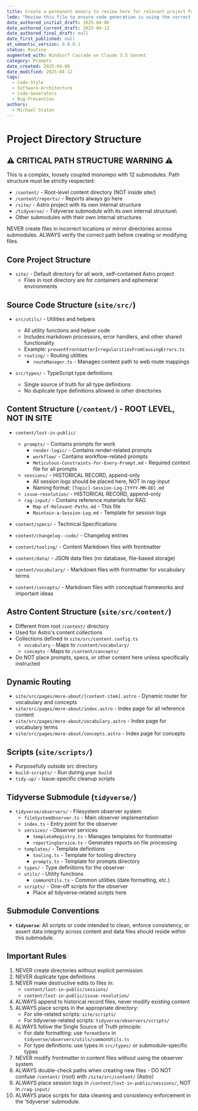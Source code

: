```yaml
---
title: Create a permanent memory to review here for relevant project Paths.
lede: "Review this file to ensure code generation is using the correct paths."
date_authored_initial_draft: 2025-04-06
date_authored_current_draft: 2025-04-12
date_authored_final_draft: null
date_first_published: null
at_semantic_version: 0.0.0.1
status: Routine
augmented_with: Windsurf Cascade on Claude 3.5 Sonnet
category: Prompts
date_created: 2025-04-06
date_modified: 2025-04-12
tags:
  - Code-Style
  - Software-Architecture
  - Code-Generators
  - Bug-Prevention
authors:
  - Michael Staton
---
```


# Project Directory Structure

## ⚠️ CRITICAL PATH STRUCTURE WARNING ⚠️

This is a complex, loosely coupled monorepo with 12 submodules. Path structure must be strictly respected:

- `/content/` - Root-level content directory (NOT inside site/)
- `/content/reports/` - Reports always go here
- `/site/` - Astro project with its own internal structure
- `/tidyverse/` - Tidyverse submodule with its own internal structure\
- Other submodules with their own internal structures

NEVER create files in incorrect locations or mirror directories across submodules.
ALWAYS verify the correct path before creating or modifying files.

## Core Project Structure
- `site/` - Default directory for all work, self-contained Astro project
  - Files in root directory are for containers and ephemeral environments

## Source Code Structure (`site/src/`)
- `src/utils/` - Utilities and helpers
  - All utility functions and helper code
  - Includes markdown processors, error handlers, and other shared functionality
  - Example: `preventFrontmatterIrregularitiesFromCausingErrors.ts`
  - `routing/` - Routing utilities
    - `routeManager.ts` - Manages content path to web route mappings

- `src/types/` - TypeScript type definitions
  - Single source of truth for all type definitions
  - No duplicate type definitions allowed in other directories

## Content Structure (`/content/`) - ROOT LEVEL, NOT IN SITE
- `content/lost-in-public/`
  - `prompts/` - Contains prompts for work
    - `render-logic/` - Contains render-related prompts
    - `workflow/` - Contains workflow-related prompts
    - `Meticulous-Constraints-for-Every-Prompt.md` - Required context file for all prompts
  - `sessions/` - HISTORICAL RECORD, append-only
    - All session logs should be placed here, NOT in rag-input
    - Naming format: `[Topic]-Session-Log-[YYYY-MM-DD].md`
  - `issue-resolution/` - HISTORICAL RECORD, append-only
  - `rag-input/` - Contains reference materials for RAG
    - `Map-of-Relevant-Paths.md` - This file
    - `Maintain-a-Session-Log.md` - Template for session logs

- `content/specs/` - Technical Specifications
- `content/changelog--code/` - Changelog entries
- `content/tooling/` - Content Markdown files with frontmatter
- `content/data/` - JSON data files (no database, file-based storage)
- `content/vocabulary/` - Markdown files with frontmatter for vocabulary terms
- `content/concepts/` - Markdown files with conceptual frameworks and important ideas

## Astro Content Structure (`site/src/content/`)
- Different from root `/content/` directory
- Used for Astro's content collections
- Collections defined in `site/src/content.config.ts`
  - `vocabulary` - Maps to `/content/vocabulary/`
  - `concepts` - Maps to `/content/concepts/`
- Do NOT place prompts, specs, or other content here unless specifically instructed

## Dynamic Routing
- `site/src/pages/more-about/[content-item].astro` - Dynamic router for vocabulary and concepts
- `site/src/pages/more-about/index.astro` - Index page for all reference content
- `site/src/pages/more-about/vocabulary.astro` - Index page for vocabulary terms
- `site/src/pages/more-about/concepts.astro` - Index page for concepts

## Scripts (`site/scripts/`)
- Purposefully outside src directory
- `build-scripts/` - Run during `pnpm build`
- `tidy-up/` - Issue-specific cleanup scripts

## Tidyverse Submodule (`tidyverse/`)
- `tidyverse/observers/` - Filesystem observer system
  - `fileSystemObserver.ts` - Main observer implementation
  - `index.ts` - Entry point for the observer
  - `services/` - Observer services
    - `templateRegistry.ts` - Manages templates for frontmatter
    - `reportingService.ts` - Generates reports on file processing
  - `templates/` - Template definitions
    - `tooling.ts` - Template for tooling directory
    - `prompts.ts` - Template for prompts directory
  - `types/` - Type definitions for the observer
  - `utils/` - Utility functions
    - `commonUtils.ts` - Common utilities (date formatting, etc.)
  - `scripts/` - One-off scripts for the observer
    - Place all tidyverse-related scripts here

## Submodule Conventions

*   **`tidyverse`**: All scripts or code intended to clean, enforce consistency, or assert data integrity across content and data files should reside within this submodule.

## Important Rules
1. NEVER create directories without explicit permission
2. NEVER duplicate type definitions
3. NEVER make destructive edits to files in:
   - `content/lost-in-public/sessions/`
   - `content/lost-in-public/issue-resolution/`
4. ALWAYS append to historical record files, never modify existing content
5. ALWAYS place scripts in the appropriate directory:
   - For site-related scripts: `site/scripts/`
   - For tidyverse-related scripts: `tidyverse/observers/scripts/`
6. ALWAYS follow the Single Source of Truth principle:
   - For date formatting: use `formatDate` in `tidyverse/observers/utils/commonUtils.ts`
   - For type definitions: use types in `src/types/` or submodule-specific types
7. NEVER modify frontmatter in content files without using the observer system
8. ALWAYS double-check paths when creating new files - DO NOT confuse `/content/` (root) with `/site/src/content/` (Astro)
9. ALWAYS place session logs in `/content/lost-in-public/sessions/`, NOT in `/rag-input/`
10. ALWAYS place scripts for data cleaning and consistency enforcement in the 'tidyverse' submodule.
